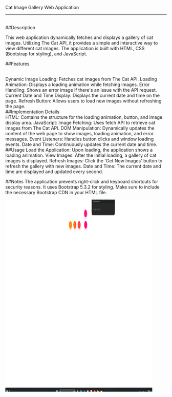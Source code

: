 Cat Image Gallery Web Application

****
<br>
##Description

<br>

This web application dynamically fetches and displays a gallery of cat images. Utilizing The Cat API, it provides a simple and interactive way to view different cat images. The application is built with HTML, CSS (Bootstrap for styling), and JavaScript.

##Features

<br>
Dynamic Image Loading: Fetches cat images from The Cat API.
Loading Animation: Displays a loading animation while fetching images.
Error Handling: Shows an error image if there's an issue with the API request.
Current Date and Time Display: Displays the current date and time on the page.
Refresh Button: Allows users to load new images without refreshing the page.

<br>
##Implementation Details

<br>
HTML: Contains the structure for the loading animation, button, and image display area.
JavaScript:
Image Fetching: Uses fetch API to retrieve cat images from The Cat API.
DOM Manipulation: Dynamically updates the content of the web page to show images, loading animation, and error messages.
Event Listeners: Handles button clicks and window loading events.
Date and Time: Continuously updates the current date and time.

<br>
##Usage
Load the Application: Upon loading, the application shows a loading animation.
View Images: After the initial loading, a gallery of cat images is displayed.
Refresh Images: Click the 'Get New Images' button to refresh the gallery with new images.
Date and Time: The current date and time are displayed and updated every second.

<br>

##Notes
The application prevents right-click and keyboard shortcuts for security reasons.
It uses Bootstrap 5.3.2 for styling.
Make sure to include the necessary Bootstrap CDN in your HTML file.


  <img src="./Animationcats.gif"  width="91%" height="600" />
